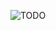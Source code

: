 ![TODO](https://user-images.githubusercontent.com/123993449/234097130-0c11e8e0-d261-4d59-abfc-2f4a4c0735f6.PNG)
